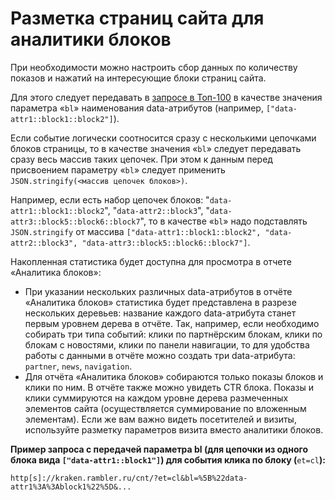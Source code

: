 # Разметка страниц сайта для аналитики блоков

При необходимости можно настроить сбор данных по количеству показов и нажатий на интересующие блоки страниц сайта.

Для этого следует передавать в [запросе в Топ-100](razmetka-stranic-saita-dlya-analitiki-blokov.md) в качестве значения параметра «`bl`» наименования data-атрибутов \(например, `["data-attr1::block1::block2"]`\).

Если событие логически соотносится сразу с несколькими цепочками блоков страницы, то в качестве значения «`bl`» следует передавать сразу весь массив таких цепочек. При этом к данным перед присвоением параметру «`bl`» следует применить `JSON.stringify(<массив цепочек блоков>)`.

Например, если есть набор цепочек блоков: "`data-attr1::block1::block2`", "`data-attr2::block3`", "`data-attr3::block5::block6::block7`", то в качестве «`bl`» надо подставлять `JSON.stringify` от массива `["data-attr1::block1::block2", "data-attr2::block3", "data-attr3::block5::block6::block7"]`.

Накопленная статистика будет доступна для просмотра в отчете «Аналитика блоков»:

* При указании нескольких различных data-атрибутов в отчёте «Аналитика блоков» статистика будет представлена в разрезе нескольких деревьев: название каждого data-атрибута станет первым уровнем дерева в отчёте. Так, например, если необходимо собирать три типа событий: клики по партнёрским блокам, клики по блокам с новостями, клики по панели навигации, то для удобства работы с данными в отчёте можно создать три data-атрибута: `partner`, `news`, `navigation`.
* Для отчёта «Аналитика блоков» собираются только показы блоков и клики по ним. В отчёте также можно увидеть CTR блока. Показы и клики суммируются на каждом уровне дерева размеченных элементов сайта \(осуществляется суммирование по вложенным элементам\). Если же вам важно видеть посетителей и визиты, используйте разметку параметров визита вместо аналитики блоков.

**Пример запроса с передачей параметра bl \(для цепочки из одного блока вида `["data-attr1::block1"]`\) для события клика по блоку \(**`et=cl`**\):**

`http[s]://kraken.rambler.ru/cnt/?et=cl&bl=%5B%22data-attr1%3A%3Ablock1%22%5D&...`

